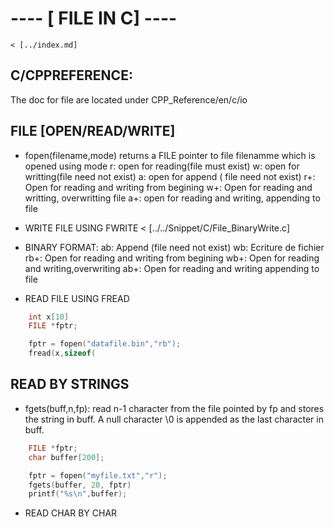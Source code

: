 # ---- [ FILE IN C] ----

	< [../index.md]

## C/CPPREFERENCE:
  The doc for file are located under CPP_Reference/en/c/io

## FILE [OPEN/READ/WRITE]
  * fopen(filename,mode) returns a FILE pointer 
     to file filenamme which is opened using mode 
       r: open for reading(file must exist)
       w: open for writting(file need not exist)
       a: open for append ( file need not exist)
       r+: Open for reading and writing from begining
       w+: Open for reading and writting, overwritting file
       a+: open for reading and writing, appending to file

* WRITE FILE USING FWRITE
	< [../../Snippet/C/File_BinaryWrite.c]

 * BINARY FORMAT:
     ab: Append (file need not exist)
     wb: Ecriture de fichier
     rb+: Open for reading and writing from begining
     wb+: Open for reading and writing,overwriting
     ab+: Open for reading and writing appending to file

* READ FILE USING FREAD
```c
	int x[10]
	FILE *fptr;

	fptr = fopen("datafile.bin","rb");
	fread(x,sizeof(

```
## READ BY STRINGS
 * fgets(buff,n,fp):
     read n-1 character from the file pointed by fp and stores the string in buff.
     A null character \0 is appended as the last character in buff.
```c
	FILE *fptr;
	char buffer[200];

	fptr = fopen("myfile.txt","r");
	fgets(buffer, 20, fptr)
	printf("%s\n",buffer);
```

* READ CHAR BY CHAR


